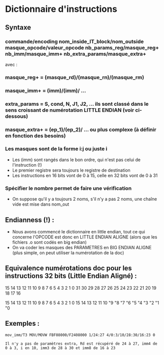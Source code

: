 # Dictionnaire d'instructions

## Syntaxe

### commande/encoding nom_inside_IT_block/nom_outside masque_opcode/valeur_opcode nb_params_reg/masque_reg+ nb_imm/masque_imm+ nb_extra_params/masque_extra+

avec :

### masque_reg+ = (masque_rd)/(masque_rn)/(masque_rm)
### masque_imm+ = (imm)/(imm)/ ...
### extra_params = S, cond, N, J1, J2, ... ils sont classé dans le sens croissant de numérotation LITTLE ENDIAN (voir ci-dessous)
### masque_extra+ = (ep_1)/(ep_2)/ ... ou plus complexe (à définir en fonction des besoins)

### Les masques sont de la forme i:j ou juste i

- Les (imm) sont rangés dans le bon ordre, qui n'est pas celui de l'instruction (!)
- Le premier registre sera toujours le registre de destination
- Les instructions en 16 bits vont de 0 à 15, celle en 32 bits vont de 0 à 31

### Spécifier le nombre permet de faire une vérification

- On suppose qu'il y a toujours 2 noms, s'il n'y a pas 2 noms, une chaîne vide est mise dans nom_out

## Endianness (!) :

- Nous avons commencé le dictionnaire en little endian, tout ce qui concerne l'OPCODE est donc en LITTLE ENDIAN ALIGNE (alors que les fichiers .o sont codés en big endian)
- On va coder les masques des PARAMETRES en BIG ENDIAN ALIGNE (plus simple, on peut utiliser la numérotation de la doc)

## Equivalence numérotations doc pour les instructions 32 bits (Little Endian Aligné) :

15 14 13 12 11 10 9 8 7 6 5 4 3 2 1 0 31 30 29 28 27 26 25 24 23 22 21 20 19 18 17 16

15 14 13 12 11 10 9 8 7 6 5 4 3 2 1 0 15 14 13 12 11 10 "9 "8 "7 "6 "5 "4 "3 "2 "1 "0

## Exemples :

```
mov_imm/T3 MOV/MOVW FBF08000/F2408000 1/24:27 4/0:3/10/28:30/16:23 0

Il n'y a pas de paramètres extra, Rd est récupéré de 24 à 27, imm4 de 0 à 3, i en 10, imm3 de 28 à 30 et imm8 de 16 à 23
```